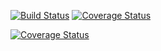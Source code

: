 [![Build Status](https://travis-ci.org/slippStudy/franchise.svg?branch=recruitmanage)](https://travis-ci.org/slippStudy/franchise)
[![Coverage Status](https://coveralls.io/repos/github/slippStudy/franchise/badge.svg?branch=recruitmanage)](https://coveralls.io/github/slippStudy/franchise?branch=recruitmanage)

<a href='https://coveralls.io/github/slippStudy/franchise?branch=recruitmanage'><img src='https://coveralls.io/repos/github/slippStudy/franchise/badge.svg?branch=recruitmanage' alt='Coverage Status' /></a>
